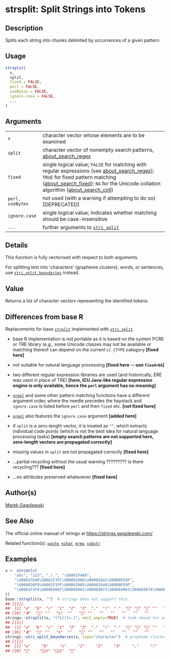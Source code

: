 # strsplit: Split Strings into Tokens

## Description

Splits each string into chunks delimited by occurrences of a given pattern.

## Usage

```r
strsplit(
  x,
  split,
  fixed = FALSE,
  perl = FALSE,
  useBytes = FALSE,
  ignore.case = FALSE,
  ...
)
```

## Arguments

|                  |                                                                                                                                                                                                                                                                                                                                                                                                                      |
|------------------|----------------------------------------------------------------------------------------------------------------------------------------------------------------------------------------------------------------------------------------------------------------------------------------------------------------------------------------------------------------------------------------------------------------------|
| `x`              | character vector whose elements are to be examined                                                                                                                                                                                                                                                                                                                                                                   |
| `split`          | character vector of nonempty search patterns, [about\_search\_regex](https://stringi.gagolewski.com/rapi/about_search_regex.html)                                                                                                                                                                                                                                                                                    |
| `fixed`          | single logical value; `FALSE` for matching with regular expressions (see [about\_search\_regex](https://stringi.gagolewski.com/rapi/about_search_regex.html)); `TRUE` for fixed pattern matching ([about\_search\_fixed](https://stringi.gagolewski.com/rapi/about_search_fixed.html)); `NA` for the Unicode collation algorithm ([about\_search\_coll](https://stringi.gagolewski.com/rapi/about_search_coll.html)) |
| `perl, useBytes` | not used (with a warning if attempting to do so) \[DEPRECATED\]                                                                                                                                                                                                                                                                                                                                                      |
| `ignore.case`    | single logical value; indicates whether matching should be case-insensitive                                                                                                                                                                                                                                                                                                                                          |
| `...`            | further arguments to [`stri_split`](https://stringi.gagolewski.com/rapi/stri_split.html)                                                                                                                                                                                                                                                                                                                             |

## Details

This function is fully vectorised with respect to both arguments.

For splitting text into \'characters\' (grapheme clusters), words, or sentences, use [`stri_split_boundaries`](https://stringi.gagolewski.com/rapi/stri_split_boundaries.html) instead.

## Value

Returns a list of character vectors representing the identified tokens.

## Differences from base R

Replacements for base [`strplit`](https://stat.ethz.ch/R-manual/R-devel/library/base/help/strplit.html) implemented with [`stri_split`](https://stringi.gagolewski.com/rapi/stri_split.html).

-   base R implementation is not portable as it is based on the system PCRE or TRE library (e.g., some Unicode classes may not be available or matching thereof can depend on the current `LC_CTYPE` category **\[fixed here\]**

-   not suitable for natural language processing **\[fixed here -- use `fixed=NA`\]**

-   two different regular expression libraries are used (and historically, ERE was used in place of TRE) **\[here, <span class="pkg">ICU</span> Java-like regular expression engine is only available, hence the `perl` argument has no meaning\]**

-   [`grepl`](https://stat.ethz.ch/R-manual/R-devel/library/base/help/grepl.html) and some other pattern matching functions have a different argument order, where the needle precedes the haystack and `ignore.case` is listed before `perl` and then `fixed` etc. **\[not fixed here\]**

-   [`grepl`](https://stat.ethz.ch/R-manual/R-devel/library/base/help/grepl.html) also features the `ignore.case` argument **\[added here\]**

-   if `split` is a zero-length vector, it is treated as `""`, which extracts individual code points (which is not the best idea for natural language processing tasks) **\[empty search patterns are not supported here, zero-length vectors are propagated correctly\]**

-   missing values in `split` are not propagated correctly **\[fixed here\]**

-   \...partial recycling without the usual warning ????????? is there recycling??? **\[fixed here\]**

-   \...no attributes preserved whatsoever **\[fixed here\]**

## Author(s)

[Marek Gagolewski](https://www.gagolewski.com/)

## See Also

The official online manual of <span class="pkg">stringx</span> at <https://stringx.gagolewski.com/>

Related function(s): [`paste`](paste.md), [`nchar`](nchar.md), [`grep`](https://stat.ethz.ch/R-manual/R-devel/library/base/html/grep.html), [`substr`](substr.md)

## Examples




```r
x <- strcat(c(
    "abc", "123", ",!.", "\U0001F4A9",
    "\U0001F64D\U0001F3FC\U0000200D\U00002642\U0000FE0F",
    "\U000026F9\U0001F3FF\U0000200D\U00002640\U0000FE0F",
    "\U0001F3F4\U000E0067\U000E0062\U000E0073\U000E0063\U000E0074\U000E007F"
))
base::strsplit(x, "")  # stringx does not support this
## [[1]]
##  [1] "a"  "b"  "c"  "1"  "2"  "3"  ","  "!"  "."  "💩" "🙍" "🏼" "‍"   "♂"  "️"  
## [16] "⛹"  "🏿" "‍"   "♀"  "️"   "🏴" "󠁧"   "󠁢"   "󠁳"   "󠁣"   "󠁴"   "󠁿"
stringx::strsplit(x, "(?s)(?=.)", omit_empty=TRUE)  # look-ahead for any char with dot-all
## [[1]]
##  [1] "a"  "b"  "c"  "1"  "2"  "3"  ","  "!"  "."  "💩" "🙍" "🏼" "‍"   "♂"  "️"  
## [16] "⛹"  "🏿" "‍"   "♀"  "️"   "🏴" "󠁧"   "󠁢"   "󠁳"   "󠁣"   "󠁴"   "󠁿"
stringi::stri_split_boundaries(x, type="character")  # grapheme clusters
## [[1]]
##  [1] "a"     "b"     "c"     "1"     "2"     "3"     ","     "!"     "."    
## [10] "💩"    "🙍🏼‍♂️" "⛹🏿‍♀️"  "🏴󠁧󠁢󠁳󠁣󠁴󠁿"
```
